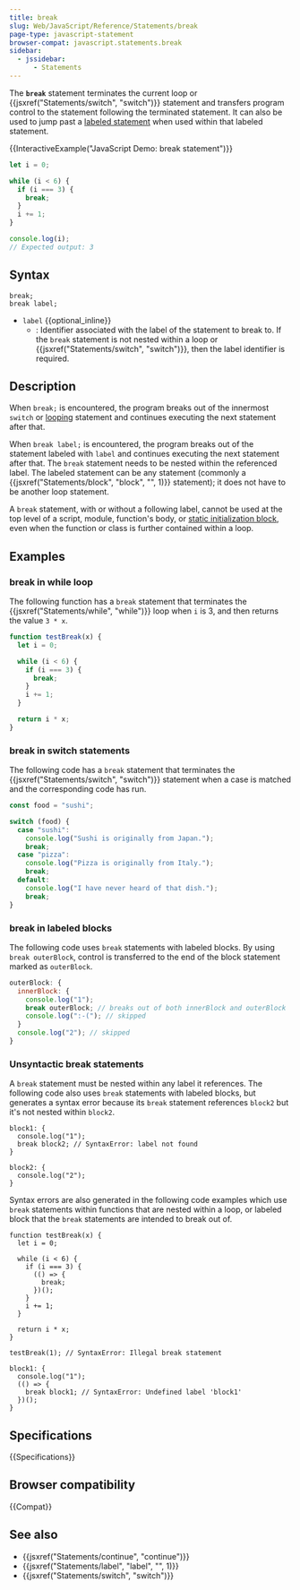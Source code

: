 ```yaml
---
title: break
slug: Web/JavaScript/Reference/Statements/break
page-type: javascript-statement
browser-compat: javascript.statements.break
sidebar:
  - jssidebar:
      - Statements
---
```


The **`break`** statement terminates the current loop or {{jsxref("Statements/switch", "switch")}} statement and transfers program control to the statement following the terminated statement. It can also be used to jump past a [labeled statement](/en-US/docs/Web/JavaScript/Reference/Statements/label) when used within that labeled statement.

{{InteractiveExample("JavaScript Demo: break statement")}}

```js interactive-example
let i = 0;

while (i < 6) {
  if (i === 3) {
    break;
  }
  i += 1;
}

console.log(i);
// Expected output: 3
```

## Syntax

```js-nolint
break;
break label;
```

- `label` {{optional_inline}}
  - : Identifier associated with the label of the statement to break to. If the `break` statement is not nested within a loop or {{jsxref("Statements/switch", "switch")}}, then the label identifier is required.

## Description

When `break;` is encountered, the program breaks out of the innermost `switch` or [looping](/en-US/docs/Web/JavaScript/Reference/Statements#iterations) statement and continues executing the next statement after that.

When `break label;` is encountered, the program breaks out of the statement labeled with `label` and continues executing the next statement after that. The `break` statement needs to be nested within the referenced label. The labeled statement can be any statement (commonly a {{jsxref("Statements/block", "block", "", 1)}} statement); it does not have to be another loop statement.

A `break` statement, with or without a following label, cannot be used at the top level of a script, module, function's body, or [static initialization block](/en-US/docs/Web/JavaScript/Reference/Classes/Static_initialization_blocks), even when the function or class is further contained within a loop.

## Examples

### break in while loop

The following function has a `break` statement that terminates the {{jsxref("Statements/while", "while")}} loop when `i` is 3, and then returns the value `3 * x`.

```js
function testBreak(x) {
  let i = 0;

  while (i < 6) {
    if (i === 3) {
      break;
    }
    i += 1;
  }

  return i * x;
}
```

### break in switch statements

The following code has a `break` statement that terminates the {{jsxref("Statements/switch", "switch")}} statement when a case is matched and the corresponding code has run.

```js
const food = "sushi";

switch (food) {
  case "sushi":
    console.log("Sushi is originally from Japan.");
    break;
  case "pizza":
    console.log("Pizza is originally from Italy.");
    break;
  default:
    console.log("I have never heard of that dish.");
    break;
}
```

### break in labeled blocks

The following code uses `break` statements with labeled blocks. By using `break outerBlock`, control is transferred to the end of the block statement marked as `outerBlock`.

```js
outerBlock: {
  innerBlock: {
    console.log("1");
    break outerBlock; // breaks out of both innerBlock and outerBlock
    console.log(":-("); // skipped
  }
  console.log("2"); // skipped
}
```

### Unsyntactic break statements

A `break` statement must be nested within any label it references. The following code also uses `break` statements with labeled blocks, but generates a syntax error because its `break` statement references `block2` but it's not nested within `block2`.

```js-nolint example-bad
block1: {
  console.log("1");
  break block2; // SyntaxError: label not found
}

block2: {
  console.log("2");
}
```

Syntax errors are also generated in the following code examples which use `break` statements within functions that are nested within a loop, or labeled block that the `break` statements are intended to break out of.

```js-nolint example-bad
function testBreak(x) {
  let i = 0;

  while (i < 6) {
    if (i === 3) {
      (() => {
        break;
      })();
    }
    i += 1;
  }

  return i * x;
}

testBreak(1); // SyntaxError: Illegal break statement
```

```js-nolint example-bad
block1: {
  console.log("1");
  (() => {
    break block1; // SyntaxError: Undefined label 'block1'
  })();
}
```

## Specifications

{{Specifications}}

## Browser compatibility

{{Compat}}

## See also

- {{jsxref("Statements/continue", "continue")}}
- {{jsxref("Statements/label", "label", "", 1)}}
- {{jsxref("Statements/switch", "switch")}}
